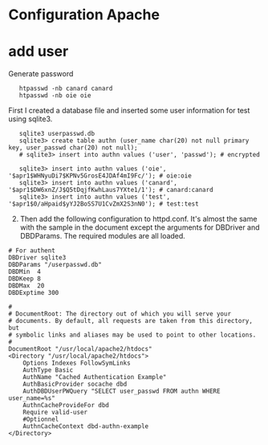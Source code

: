 Configuration Apache
===


# add user


Generate password
```
   htpasswd -nb canard canard
   htpasswd -nb oie oie
 ```
First I created a database file and inserted some user information
   for test using sqlite3.
```
   sqlite3 userpasswd.db
   sqlite3> create table authn (user_name char(20) not null primary key, user_passwd char(20) not null);
   # sqlite3> insert into authn values ('user', 'passwd'); # encrypted
   
   sqlite3> insert into authn values ('oie', '$apr1$WHNyuDi7$KPNv5GrosE4JDAf4mI9Fc/'); # oie:oie
   sqlite3> insert into authn values ('canard', '$apr1$DW6xnZ/J$Q5tDqjfKwhLaus7YXte1/1'); # canard:canard
   sqlite3> insert into authn values ('test', '$apr1$0/aHpaid$yYJ2BoSS7U1CvZmX2S3nN0'); # test:test
```

2. Then add the following configuration to httpd.conf. It's almost the
   same with the sample in the document except the arguments for DBDriver
   and DBDParams. The required modules are all loaded.
```
# For authent
DBDriver sqlite3
DBDParams "/userpasswd.db"
DBDMin  4
DBDKeep 8
DBDMax  20
DBDExptime 300

#
# DocumentRoot: The directory out of which you will serve your
# documents. By default, all requests are taken from this directory, but
# symbolic links and aliases may be used to point to other locations.
#
DocumentRoot "/usr/local/apache2/htdocs"
<Directory "/usr/local/apache2/htdocs">
    Options Indexes FollowSymLinks
    AuthType Basic
    AuthName "Cached Authentication Example"
    AuthBasicProvider socache dbd
    AuthDBDUserPWQuery "SELECT user_passwd FROM authn WHERE user_name=%s"
    AuthnCacheProvideFor dbd
    Require valid-user
    #Optionnel
    AuthnCacheContext dbd-authn-example
</Directory>
```